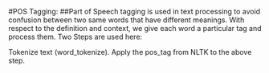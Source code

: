 #POS Tagging:
##Part of Speech tagging is used in text processing to avoid confusion between two same words that have different meanings. With respect to the definition and context, we give each word a particular tag and process them. Two Steps are used here:

Tokenize text (word_tokenize).
Apply the pos_tag from NLTK to the above step.
